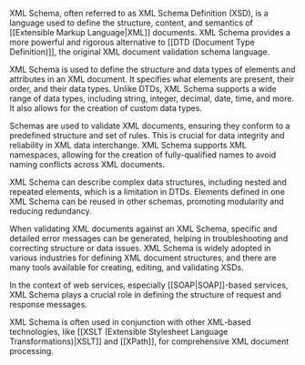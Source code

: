 XML Schema, often referred to as XML Schema Definition (XSD), is a language used to define the structure, content, and semantics of [[Extensible Markup Language|XML]] documents. XML Schema provides a more powerful and rigorous alternative to [[DTD (Document Type Definition)]], the original XML document validation schema language.

XML Schema is used to define the structure and data types of elements and attributes in an XML document. It specifies what elements are present, their order, and their data types. Unlike DTDs, XML Schema supports a wide range of data types, including string, integer, decimal, date, time, and more. It also allows for the creation of custom data types.

Schemas are used to validate XML documents, ensuring they conform to a predefined structure and set of rules. This is crucial for data integrity and reliability in XML data interchange. XML Schema supports XML namespaces, allowing for the creation of fully-qualified names to avoid naming conflicts across XML documents.

XML Schema can describe complex data structures, including nested and repeated elements, which is a limitation in DTDs. Elements defined in one XML Schema can be reused in other schemas, promoting modularity and reducing redundancy.

When validating XML documents against an XML Schema, specific and detailed error messages can be generated, helping in troubleshooting and correcting structure or data issues. XML Schema is widely adopted in various industries for defining XML document structures, and there are many tools available for creating, editing, and validating XSDs.

In the context of web services, especially [[SOAP|SOAP]]-based services, XML Schema plays a crucial role in defining the structure of request and response messages.

XML Schema is often used in conjunction with other XML-based technologies, like [[XSLT (Extensible Stylesheet Language Transformations)|XSLT]] and [[XPath]], for comprehensive XML document processing.
